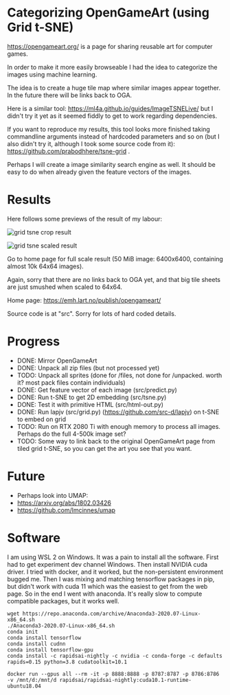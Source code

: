 # Categorizing OpenGameArt (using Grid t-SNE)

https://opengameart.org/ is a page for sharing reusable art for computer games.

In order to make it more easily browseable I had the idea to categorize the images using machine learning.

The idea is to create a huge tile map where similar images appear together. In the future there will be links back to OGA.

Here is a similar tool: https://ml4a.github.io/guides/ImageTSNELive/ but I didn't try it yet as it seemed fiddly to get to work regarding dependencies.

If you want to reproduce my results, this tool looks more finished taking commandline arguments instead of hardcoded parameters and so on (but I also didn't try it, although I took some source code from it): https://github.com/prabodhhere/tsne-grid .

Perhaps I will create a image similarity search engine as well. It should be easy to do when already given the feature vectors of the images.

# Results

Here follows some previews of the result of my labour:

![grid tsne crop result](https://emh.lart.no/publish/opengameart/gridtsne-crop2.png "Grid TSNE Cropped Preview")

![grid tsne scaled result](https://emh.lart.no/publish/opengameart/gridtsne-small.png "Grid TSNE Scaled Preview")

Go to home page for full scale result (50 MiB image: 6400x6400, containing almost 10k 64x64 images).

Again, sorry that there are no links back to OGA yet, and that big tile sheets are just smushed when scaled to 64x64.

Home page: https://emh.lart.no/publish/opengameart/

Source code is at "src". Sorry for lots of hard coded details.

# Progress
 - DONE: Mirror OpenGameArt
 - DONE: Unpack all zip files (but not processed yet)
 - TODO: Unpack all sprites (done for /files, not done for /unpacked. worth it? most pack files contain individuals)
 - DONE: Get feature vector of each image (src/predict.py)
 - DONE: Run t-SNE to get 2D embedding (src/tsne.py)
 - DONE: Test it with primitive HTML (src/html-out.py)
 - DONE: Run lapjv (src/grid.py) (https://github.com/src-d/lapjv) on t-SNE to embed on grid
 - TODO: Run on RTX 2080 Ti with enough memory to process all images. Perhaps do the full 4-500k image set?
 - TODO: Some way to link back to the original OpenGameArt page from tiled grid t-SNE, so you can get the art you see that you want.

# Future
 - Perhaps look into UMAP:
  - https://arxiv.org/abs/1802.03426
  - https://github.com/lmcinnes/umap

# Software

I am using WSL 2 on Windows. It was a pain to install all the software. 
First had to get experiment dev channel Windows.
Then install NVIDIA cuda driver.
I tried with docker, and it worked, but the non-persistent environment bugged me.
Then I was mixing and matching tensorflow packages in pip, but didn't work with cuda 11 which was the easiest to get from the web page.
So in the end I went with anaconda. It's really slow to compute compatible packages, but it works well.

```
wget https://repo.anaconda.com/archive/Anaconda3-2020.07-Linux-x86_64.sh
./Anaconda3-2020.07-Linux-x86_64.sh
conda init
conda install tensorflow
conda install cudnn
conda install tensorflow-gpu
conda install -c rapidsai-nightly -c nvidia -c conda-forge -c defaults rapids=0.15 python=3.8 cudatoolkit=10.1

docker run --gpus all --rm -it -p 8888:8888 -p 8787:8787 -p 8786:8786 -v /mnt/d:/mnt/d rapidsai/rapidsai-nightly:cuda10.1-runtime-ubuntu18.04
```
